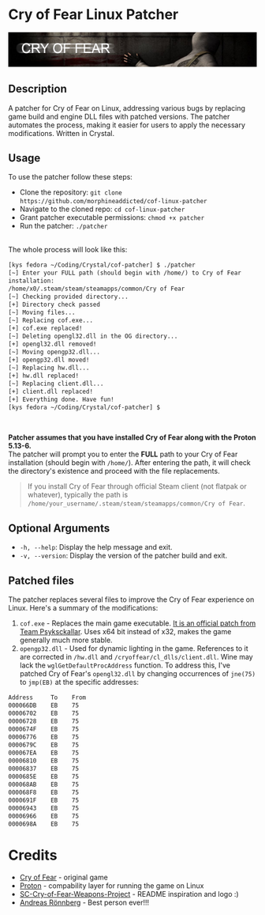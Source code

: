 # Cry of Fear Linux Patcher
![](/ass/logo.png)

## Description
A patcher for Cry of Fear on Linux, addressing various bugs by replacing game build and engine DLL files with patched versions. The patcher automates the process, making it easier for users to apply the necessary modifications. Written in Crystal.

## Usage
To use the patcher follow these steps:
- Clone the repository: `git clone https://github.com/morphineaddicted/cof-linux-patcher`
- Navigate to the cloned repo: `cd cof-linux-patcher`
- Grant patcher executable permissions: `chmod +x patcher`
- Run the patcher: `./patcher` <br><br>

The whole process will look like this:
```
[kys fedora ~/Coding/Crystal/cof-patcher] $ ./patcher
[~] Enter your FULL path (should begin with /home/) to Cry of Fear installation: 
/home/x0/.steam/steam/steamapps/common/Cry of Fear
[~] Checking provided directory...
[+] Directory check passed
[~] Moving files...
[~] Replacing cof.exe...
[+] cof.exe replaced!
[~] Deleting opengl32.dll in the OG directory...
[+] opengl32.dll removed!
[~] Moving opengp32.dll...
[+] opengp32.dll moved!
[~] Replacing hw.dll...
[+] hw.dll replaced!
[~] Replacing client.dll...
[+] client.dll replaced!
[+] Everything done. Have fun!
[kys fedora ~/Coding/Crystal/cof-patcher] $ 
```
<br>

**Patcher assumes that you have installed Cry of Fear along with the Proton 5.13-6.** <br> 
The patcher will prompt you to enter the **FULL** path to your Cry of Fear installation (should begin with `/home/`). After entering the path, it will check the directory's existence and proceed with the file replacements. <br>
> If you install Cry of Fear through official Steam client (not flatpak or whatever), typically the path is `/home/your_username/.steam/steam/steamapps/common/Cry of Fear`.

## Optional Arguments
- `-h, --help`: Display the help message and exit.
- `-v, --version`: Display the version of the patcher build and exit.

## Patched files
The patcher replaces several files to improve the Cry of Fear experience on Linux. Here's a summary of the modifications:
1. `cof.exe` - Replaces the main game executable. [It is an official patch from Team Psyksckallar](https://www.moddb.com/games/cry-of-fear/downloads/cry-of-fear-crash-patch-for-64-bit-users). Uses x64 bit instead of x32, makes the game generally much more stable.
2. `opengp32.dll` - Used for dynamic lighting in the game. References to it are corrected in `/hw.dll` and `/cryoffear/cl_dlls/client.dll`. Wine may lack the `wglGetDefaultProcAddress` function. To address this, I've patched Cry of Fear's `opengl32.dll` by changing occurrences of `jne(75)` to `jmp(EB)` at the specific addresses:
```
Address     To    From
000066DB    EB    75
00006702    EB    75
00006728    EB    75
0000674F    EB    75
00006776    EB    75
0000679C    EB    75
000067EA    EB    75
00006810    EB    75
00006837    EB    75
0000685E    EB    75
000068AB    EB    75
000068F8    EB    75
0000691F    EB    75
00006943    EB    75
00006966    EB    75
0000698A    EB    75
```

# Credits
- [Cry of Fear](https://store.steampowered.com/app/223710/Cry_of_Fear/) - original game <br>
- [Proton](https://github.com/ValveSoftware/Proton) - compability layer for running the game on Linux <br>
- [SC-Cry-of-Fear-Weapons-Project](https://github.com/KernCore91/-SC-Cry-of-Fear-Weapons-Project) - README inspiration and logo :) <br>
- [Andreas Rönnberg](https://www.facebook.com/andreas.rumpel.ronnberg) - Best person ever!!!
